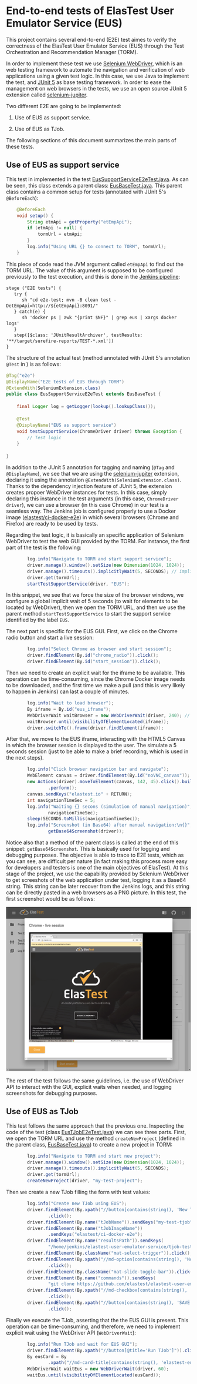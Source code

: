 # End-to-end tests of ElasTest User Emulator Service (EUS)

This project contains several end-to-end (E2E) test aimes to verify the correctness of the ElasTest User Emulator Service (EUS) through the Test Orchestration and Recommendation Manager (TORM).

In order to implement these test we use [Selenium WebDriver], which is an web testing framework to automate the navigation and verification of web applications using a given test logic. In this case, we use Java to implement the test, and [JUnit 5] as base testing framework. In order to ease the management on web browsers in the tests, we use an open source JUnit 5 extension called [selenium-jupiter].

Two different E2E are going to be implemented:

1. Use of EUS as support service.

2. Use of EUS as TJob.

The following sections of this document summarizes the main parts of these tests.

## Use of EUS as support service

This test in implemented in the test [EusSupportServiceE2eTest.java]. As can be seen, this class extends a parent class: [EusBaseTest.java]. This parent class contains a common setup for tests (annotated with JUnit 5's `@BeforeEach`):

```java
    @BeforeEach
    void setup() {
        String etmApi = getProperty("etEmpApi");
        if (etmApi != null) {
            tormUrl = etmApi;
        }
        log.info("Using URL {} to connect to TORM", tormUrl);
    }
```

This piece of code read the JVM argument called `etEmpApi` to find out the TORM URL. The value of this argument is supposed to be configured previously to the test execution, and this is done in the [Jenkins pipeline]:

```
stage ("E2E tests") {
   try {
      sh "cd e2e-test; mvn -B clean test -DetEmpApi=http://${etEmpApi}:8091/"
   } catch(e) {
      sh 'docker ps | awk "{print $NF}" | grep eus | xargs docker logs'
   }
   step([$class: 'JUnitResultArchiver', testResults: '**/target/surefire-reports/TEST-*.xml'])
}
```

The structure of the actual test (method annotated with JUnit 5's annotation `@Test` in ) is as follows:


```java
@Tag("e2e")
@DisplayName("E2E tests of EUS through TORM")
@ExtendWith(SeleniumExtension.class)
public class EusSupportServiceE2eTest extends EusBaseTest {

    final Logger log = getLogger(lookup().lookupClass());

    @Test
    @DisplayName("EUS as support service")
    void testSupportService(ChromeDriver driver) throws Exception {
        // Test logic
    }

}
```

In addition to the JUnit 5 annotation for tagging and naming (`@Tag` and `@DisplayName`), we see that we are using the [selenium-jupiter] extension, declaring it using the annotation `@ExtendWith(SeleniumExtension.class)`. Thanks to the dependency injection feature of JUnit 5, the extension creates propoer WebDriver instances for tests. In this case, simply declaring this instance in the test arguments (in this case, `ChromeDriver driver`), we can use a browser (in this case Chrome) in our test is a seamless way. The Jenkins job is configured properly to use a Docker image ([elastest/ci-docker-e2e]) in which several browsers (Chrome and Firefox) are ready to be used by tests.

Regarding the test logic, it is basically an specific application of Selenium WebDriver to test the web GUI provided by the TORM. For instance, the first part of the test is the following:

```java
        log.info("Navigate to TORM and start support service");
        driver.manage().window().setSize(new Dimension(1024, 1024));
        driver.manage().timeouts().implicitlyWait(5, SECONDS); // implicit wait
        driver.get(tormUrl);
        startTestSupportService(driver, "EUS");
```

In this snippet, we see that we force the size of the browser windows, we configure a global implicit wait of 5 seconds (to wait for elements to be located by WebDriver), then we open the TORM URL, and then we use the parent method `startTestSupportService` to start the support service identified by the label `EUS`.

The next part is specific for the EUS GUI. First, we click on the Chrome radio button and start a live session:

```java
        log.info("Select Chrome as browser and start session");
        driver.findElement(By.id("chrome_radio")).click();
        driver.findElement(By.id("start_session")).click();

```

Then we need to create an explicit wait for the iframe to be available. This operation can be time-consuming, since the Chrome Docker image needs to be downloaded, and the first time we make a pull (and this is very likely to happen in Jenkins) can last a couple of minutes.

```java
        log.info("Wait to load browser");
        By iframe = By.id("eus_iframe");
        WebDriverWait waitBrowser = new WebDriverWait(driver, 240); // seconds
        waitBrowser.until(visibilityOfElementLocated(iframe));
        driver.switchTo().frame(driver.findElement(iframe));
```

After that, we move to the EUS iframe, interacting with the HTML5 Canvas in which the browser session is displayed to the user. The simulate a 5 seconds session (just to be able to make a brief recording, which is used in the next steps). 

```java
        log.info("Click browser navigation bar and navigate");
        WebElement canvas = driver.findElement(By.id("noVNC_canvas"));
        new Actions(driver).moveToElement(canvas, 142, 45).click().build()
                .perform();
        canvas.sendKeys("elastest.io" + RETURN);
        int navigationTimeSec = 5;
        log.info("Waiting {} secons (simulation of manual navigation)",
                navigationTimeSec);
        sleep(SECONDS.toMillis(navigationTimeSec));
        log.info("Screenshot (in Base64) after manual navigation:\n{}",
                getBase64Screenshot(driver));

```

Notice also that a method of the parent class is called at the end of this snippet: `getBase64Screenshot`. This is basically used for logging and debugging purposes. The objective is able to trace to E2E tests, which as you can see, are difficult per nature (in fact making this process more easy for developers and testers is one of the main objectives of ElasTest). At this stage of the project, we use the capability provided by Selenium WebDriver to get screeshots of the web application under test, logging it as a Base64 string. This string can be later recover from the Jenkins logs, and this string can be directly pasted in a web browsers as a PNG picture. In this test, the first screenshot would be as follows:   

![EUS screenshot examaple](img/eus-e2e-screenshot.png)

The rest of the test follows the same guidelines, i.e. the use of WebDriver API to interact with the GUI, explicit waits when needed, and logging screenshots for debugging purposes. 

## Use of EUS as TJob

This test follows the same approach that the previous one. Inspecting the code of the test (class [EusTJobE2eTest.java]) we can see three parts. First, we open the TORM URL and use the method `createNewProject` (defined in the parent class, [EusBaseTest.java]) to create a new project in TORM: 

```java
        log.info("Navigate to TORM and start new project");
        driver.manage().window().setSize(new Dimension(1024, 1024));
        driver.manage().timeouts().implicitlyWait(5, SECONDS);
        driver.get(tormUrl);
        createNewProject(driver, "my-test-project");
```

Then we create a new TJob filling the form with test values:

```java
        log.info("Create new TJob using EUS");
        driver.findElement(By.xpath("//button[contains(string(), 'New TJob')]"))
                .click();
        driver.findElement(By.name("tJobName")).sendKeys("my-test-tjob");
        driver.findElement(By.name("tJobImageName"))
                .sendKeys("elastest/ci-docker-e2e");
        driver.findElement(By.name("resultsPath")).sendKeys(
                "/home/jenkins/elastest-user-emulator-service/tjob-test/target/surefire-reports/TEST-io.elastest.eus.test.e2e.TJobEusTest.xml");
        driver.findElement(By.className("mat-select-trigger")).click();
        driver.findElement(By.xpath("//md-option[contains(string(), 'None')]"))
                .click();
        driver.findElement(By.className("mat-slide-toggle-bar")).click();
        driver.findElement(By.name("commands")).sendKeys(
                "git clone https://github.com/elastest/elastest-user-emulator-service; cd elastest-user-emulator-service/tjob-test; mvn test;");
        driver.findElement(By.xpath("//md-checkbox[contains(string(), 'EUS')]"))
                .click();
        driver.findElement(By.xpath("//button[contains(string(), 'SAVE')]"))
                .click();
```

Finally we execute the TJob, asserting that the the EUS GUI is present. This operation can be time-consuming, and therefore, we need to implement explicit wait using the WebDriver API (`WebDriverWait`):

```java
        log.info("Run TJob and wait for EUS GUI");
        driver.findElement(By.xpath("//button[@title='Run TJob']")).click();
        By eusCard = By
                .xpath("//md-card-title[contains(string(), 'elastest-eus')]");
        WebDriverWait waitEus = new WebDriverWait(driver, 60);
        waitEus.until(visibilityOfElementLocated(eusCard));
```

[Selenium WebDriver]: http://www.seleniumhq.org/projects/webdriver/
[JUnit 5]: http://junit.org/junit5/docs/current/user-guide/
[selenium-jupiter]: https://bonigarcia.github.io/selenium-jupiter/
[EusSupportServiceE2eTest.java]: https://github.com/elastest/elastest-user-emulator-service/blob/master/e2e-test/src/test/java/io/elastest/eus/test/e2e/EusSupportServiceE2eTest.java
[EusTJobE2eTest.java]: https://github.com/elastest/elastest-user-emulator-service/blob/master/e2e-test/src/test/java/io/elastest/eus/test/e2e/EusTJobE2eTest.java
[EusBaseTest.java]: https://github.com/elastest/elastest-user-emulator-service/blob/master/e2e-test/src/test/java/io/elastest/eus/test/base/EusBaseTest.java
[Jenkins pipeline]: https://github.com/elastest/elastest-user-emulator-service/blob/master/e2e-test/Jenkinsfile
[elastest/ci-docker-e2e]: https://hub.docker.com/r/elastest/ci-docker-e2e/
